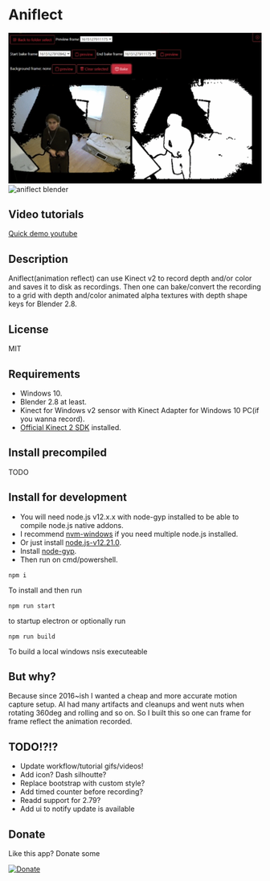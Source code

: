 # Aniflect

![aniflect baking](https://raw.githubusercontent.com/Jsynk/resources/main/aniflect/aniflect-baking.gif)
![aniflect blender](https://raw.githubusercontent.com/Jsynk/resources/main/aniflect/aniflect-blender.gif)

## Video tutorials

[Quick demo youtube](https://www.youtube.com/watch?v=bsBcWgT71OI)

## Description

Aniflect(animation reflect) can use Kinect v2 to record depth and/or color
and saves it to disk as recordings. Then one can bake/convert the recording 
to a grid with depth and/color animated alpha textures with depth shape keys for Blender 2.8.

## License

MIT

## Requirements

- Windows 10.
- Blender 2.8 at least.
- Kinect for Windows v2 sensor with Kinect Adapter for Windows 10 PC(if you wanna record).
- [Official Kinect 2 SDK](https://www.microsoft.com/en-us/download/details.aspx?id=44561) installed.

## Install precompiled

TODO

## Install for development

- You will need node.js v12.x.x with node-gyp installed to be able to compile node.js native addons.
- I recommend [nvm-windows](https://github.com/coreybutler/nvm-windows) if you need multiple node.js installed.
- Or just install [node.js-v12.21.0](https://nodejs.org/dist/v12.21.0/node-v12.21.0-x64.msi).
- Install [node-gyp](https://www.npmjs.com/package/node-gyp).
- Then run on cmd/powershell.
```
npm i
```
To install and then run
```
npm run start
```
to startup electron or optionally run
```
npm run build
```
To build a local windows nsis executeable

## But why?

Because since 2016~ish I wanted a cheap and more accurate motion capture setup.
AI had many artifacts and cleanups and went nuts when rotating 360deg and rolling and so on.
So I built this so one can frame for frame reflect the animation recorded.

## TODO!?!?

- Update workflow/tutorial gifs/videos!
- Add icon? Dash silhoutte?
- Replace bootstrap with custom style?
- Add timed counter before recording?
- Readd support for 2.79?
- Add ui to notify update is available

## Donate

Like this app? Donate some

[![Donate](https://img.shields.io/badge/Donate-PayPal-green.svg)](https://www.paypal.com/donate?hosted_button_id=9Q2AVL5T8V8F8)